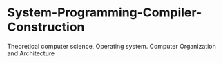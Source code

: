# System-Programming-Compiler-Construction
Theoretical computer science, Operating system. Computer Organization and Architecture
